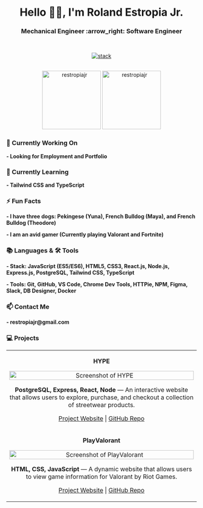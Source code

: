 <h1 align="center">Hello 👋🏽, I'm Roland Estropia Jr.</h1>

<h3 align="center">Mechanical Engineer :arrow_right: Software Engineer</h3>

<br>

<div align="center"> 
  
[![stack](https://skillicons.dev/icons?i=js,html,css,react,nodejs,express,postgres,tailwind,ts,git,github,vscode,figma,docker)](https://skillicons.dev)

</div>

<br>

<div align="center"> 
<img height=155 src="https://github-readme-stats.vercel.app/api/top-langs?username=restropiajr&show_icons=true&locale=en&layout=compact&theme=tokyonight" alt="restropiajr "/>
<img height=155 src="https://github-readme-stats.vercel.app/api?username=restropiajr&hide=stars,contribs&show_icons=true&theme=tokyonight&locale=en" alt="restropiajr"/>
</div>

<h3 align="left">🔭 Currently Working On</h3>
<p align="left"><b> - Looking for Employment and Portfolio</b></p>

<h3 align="left">🌱 Currently Learning</h3>
<p align="left"><b> - Tailwind CSS and TypeScript</b></p>

<h3 align="left">⚡ Fun Facts</h3>
<p align="left"><b> - I have three dogs: Pekingese (Yuna), French Bulldog (Maya), and French Bulldog (Theodore)</b></p>
<p align="left"><b> - I am an avid gamer (Currently playing Valorant and Fortnite)</b></p>

<h3 align="left">📚 Languages & 🛠️ Tools</h3>
<p align="left"><b> - Stack: JavaScript (ES5/ES6), HTML5, CSS3, React.js, Node.js, Express.js, PostgreSQL, Tailwind CSS, TypeScript</b></p>
<p align="left"><b> - Tools: Git, GitHub, VS Code, Chrome Dev Tools, HTTPie, NPM, Figma, Slack, DB Designer, Docker</b></p>

<h3 align="left">📫 Contact Me</h3>
<p align="left"><b> - restropiajr@gmail.com</b></p>

<h3 align="left">💻 Projects</h3>
<table>
<tbody>
  <tr>
    <td width="50%">
        <p align="center"><b>HYPE</b></p>
        <p align="center"><img alt="Screenshot of HYPE" width="100%" src="https://github.com/restropiajr/HYPE/assets/66459527/ae4ff6c7-79c9-4d16-8ab9-f6dd78a0f243"></p> 
        <p align="center"><b>PostgreSQL, Express, React, Node</b> — An interactive website that allows users to explore, purchase, and checkout a collection of streetwear products.</p>
        <p align="center"><a href="https://hype.restropiajr.com/" target="_blank">Project Website</a>  | <a href="https://github.com/restropiajr/HYPE" target="_blank">GitHub Repo</a></p>
    </td> 
  </tr>
  <tr>
    <td width="50%">
        <p align="center"><b>PlayValorant</b></p>
        <p align="center"><img alt="Screenshot of PlayValorant" width="100%" src="https://github.com/restropiajr/PlayValorant/assets/66459527/b7c2dd88-7463-4182-8b7a-7df6868e2824"></p> 
        <p align="center"><b>HTML, CSS, JavaScript</b> — A dynamic website that allows users to view game information for Valorant by Riot Games.</p>
        <p align="center"><a href="https://restropiajr.github.io/PlayValorant/" target="_blank">Project Website</a>  | <a href="https://github.com/restropiajr/PlayValorant" target="_blank">GitHub Repo</a></p>
    </td> 
  </tr>
</tbody>
</table>
